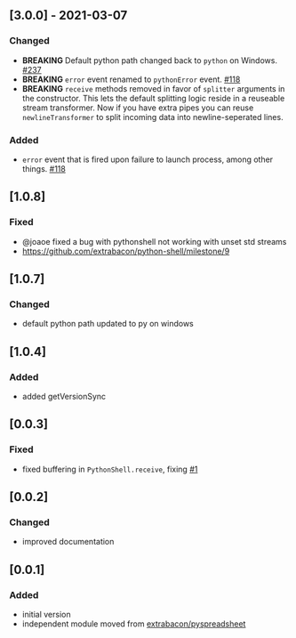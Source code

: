 ## [3.0.0] - 2021-03-07
### Changed
- **BREAKING** Default python path changed back to `python` on Windows. [#237](https://github.com/extrabacon/python-shell/issues/237)
- **BREAKING** `error` event renamed to `pythonError` event. [#118](https://github.com/extrabacon/python-shell/issues/118)
- **BREAKING** `receive` methods removed in favor of `splitter` arguments in the constructor. This lets the default splitting logic reside in a reuseable stream transformer. Now if you have extra pipes you can reuse `newlineTransformer` to split incoming data into newline-seperated lines.

### Added
- `error` event that is fired upon failure to launch process, among other things. [#118](https://github.com/extrabacon/python-shell/issues/118)

## [1.0.8]
### Fixed
- @joaoe fixed a bug with pythonshell not working with unset std streams
- https://github.com/extrabacon/python-shell/milestone/9

## [1.0.7]
### Changed
- default python path updated to py on windows

## [1.0.4]
### Added
- added getVersionSync

## [0.0.3]
### Fixed
- fixed buffering in `PythonShell.receive`, fixing [#1](https://github.com/extrabacon/python-shell/issues/1)

## [0.0.2]
### Changed
- improved documentation

## [0.0.1]
### Added
- initial version
- independent module moved from [extrabacon/pyspreadsheet](https://github.com/extrabacon/pyspreadsheet)

